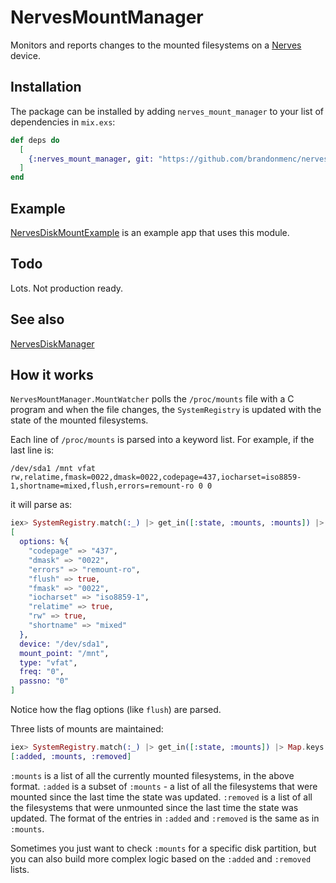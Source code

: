 # NervesMountManager

Monitors and reports changes to the mounted filesystems on a
[Nerves](https://nerves-project.org/) device.

## Installation

The package can be installed by adding `nerves_mount_manager` to your list of
dependencies in `mix.exs`:

```elixir
def deps do
  [
    {:nerves_mount_manager, git: "https://github.com/brandonmenc/nerves_mount_manager"}
  ]
end
```

## Example

[NervesDiskMountExample](https://github.com/brandonmenc/nerves_disk_mount_example)
is an example app that uses this module.

## Todo

Lots. Not production ready.

## See also

[NervesDiskManager](https://github.com/brandonmenc/nerves_disk_manager)

## How it works

`NervesMountManager.MountWatcher` polls the `/proc/mounts` file with a C program
and when the file changes, the `SystemRegistry` is updated with the state of the
mounted filesystems.

Each line of `/proc/mounts` is parsed into a keyword list. For example, if the
last line is:

```
/dev/sda1 /mnt vfat rw,relatime,fmask=0022,dmask=0022,codepage=437,iocharset=iso8859-1,shortname=mixed,flush,errors=remount-ro 0 0
```

it will parse as:

```elixir
iex> SystemRegistry.match(:_) |> get_in([:state, :mounts, :mounts]) |> List.last()
[
  options: %{
    "codepage" => "437",
    "dmask" => "0022",
    "errors" => "remount-ro",
    "flush" => true,
    "fmask" => "0022",
    "iocharset" => "iso8859-1",
    "relatime" => true,
    "rw" => true,
    "shortname" => "mixed"
  },
  device: "/dev/sda1",
  mount_point: "/mnt",
  type: "vfat",
  freq: "0",
  passno: "0"
]
```

Notice how the flag options (like `flush`) are parsed.

Three lists of mounts are maintained:

```elixir
iex> SystemRegistry.match(:_) |> get_in([:state, :mounts]) |> Map.keys()
[:added, :mounts, :removed]
```

`:mounts` is a list of all the currently mounted filesystems, in the above
format. `:added` is a subset of `:mounts` - a list of all the filesystems that
were mounted since the last time the state was updated. `:removed` is a list
of all the filesystems that were unmounted since the last time the state was
updated. The format of the entries in `:added` and `:removed` is the same as
in `:mounts`.

Sometimes you just want to check `:mounts` for a specific disk partition, but
you can also build more complex logic based on the `:added` and `:removed`
lists.
